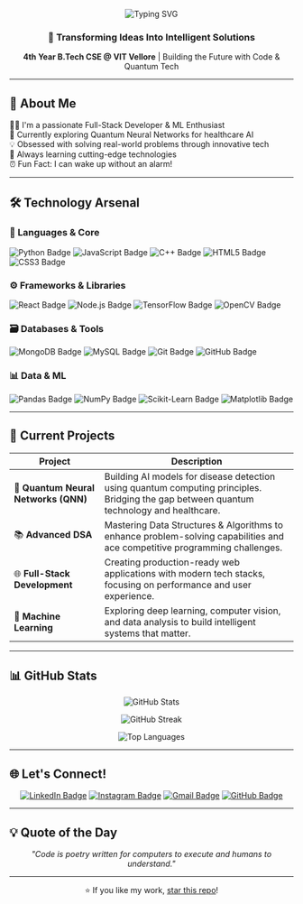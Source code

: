 <p align="center">
  <img src="https://readme-typing-svg.herokuapp.com?font=Righteous&size=40&duration=4000&pause=1000&center=true&width=700&lines=Hi+👋+I'm+Atharwa+Vatsyayan;Full-Stack+Developer;ML+Enthusiast;Quantum+Explorer" alt="Typing SVG" />
</p>

<p align="center">
  <h3 align="center">🚀 Transforming Ideas Into Intelligent Solutions</h3>
  <p align="center"><b>4th Year B.Tech CSE @ VIT Vellore</b> | Building the Future with Code & Quantum Tech</p>
</p>

---

## 🎯 About Me

👨‍💻 I'm a passionate Full-Stack Developer & ML Enthusiast  
🔭 Currently exploring Quantum Neural Networks for healthcare AI  
💡 Obsessed with solving real-world problems through innovative tech  
🌱 Always learning cutting-edge technologies  
⏰ Fun Fact: I can wake up without an alarm!

---

## 🛠️ Technology Arsenal

### 🧠 Languages & Core
![Python Badge](https://img.shields.io/badge/Python-3776AB?style=for-the-badge&logo=python&logoColor=white)
![JavaScript Badge](https://img.shields.io/badge/JavaScript-F7DF1E?style=for-the-badge&logo=javascript&logoColor=black)
![C++ Badge](https://img.shields.io/badge/C++-00599C?style=for-the-badge&logo=c%2B%2B&logoColor=white)
![HTML5 Badge](https://img.shields.io/badge/HTML5-E34F26?style=for-the-badge&logo=html5&logoColor=white)
![CSS3 Badge](https://img.shields.io/badge/CSS3-1572B6?style=for-the-badge&logo=css3&logoColor=white)

### ⚙️ Frameworks & Libraries
![React Badge](https://img.shields.io/badge/React-61DAFB?style=for-the-badge&logo=react&logoColor=black)
![Node.js Badge](https://img.shields.io/badge/Node.js-339933?style=for-the-badge&logo=node.js&logoColor=white)
![TensorFlow Badge](https://img.shields.io/badge/TensorFlow-FF6F00?style=for-the-badge&logo=tensorflow&logoColor=white)
![OpenCV Badge](https://img.shields.io/badge/OpenCV-5C3EE8?style=for-the-badge&logo=opencv&logoColor=white)

### 🗃️ Databases & Tools
![MongoDB Badge](https://img.shields.io/badge/MongoDB-13AA52?style=for-the-badge&logo=mongodb&logoColor=white)
![MySQL Badge](https://img.shields.io/badge/MySQL-4479A1?style=for-the-badge&logo=mysql&logoColor=white)
![Git Badge](https://img.shields.io/badge/Git-F05033?style=for-the-badge&logo=git&logoColor=white)
![GitHub Badge](https://img.shields.io/badge/GitHub-121011?style=for-the-badge&logo=github&logoColor=white)

### 📊 Data & ML
![Pandas Badge](https://img.shields.io/badge/Pandas-150458?style=for-the-badge&logo=pandas&logoColor=white)
![NumPy Badge](https://img.shields.io/badge/NumPy-013243?style=for-the-badge&logo=numpy&logoColor=white)
![Scikit-Learn Badge](https://img.shields.io/badge/Scikit--Learn-F7931E?style=for-the-badge&logo=scikit-learn&logoColor=white)
![Matplotlib Badge](https://img.shields.io/badge/Matplotlib-11557C?style=for-the-badge&logo=python&logoColor=white)

---

## 🚀 Current Projects

| Project | Description |
|----------|-------------|
| 🎯 **Quantum Neural Networks (QNN)** | Building AI models for disease detection using quantum computing principles. Bridging the gap between quantum technology and healthcare. |
| 📚 **Advanced DSA** | Mastering Data Structures & Algorithms to enhance problem-solving capabilities and ace competitive programming challenges. |
| 🌐 **Full-Stack Development** | Creating production-ready web applications with modern tech stacks, focusing on performance and user experience. |
| 🤖 **Machine Learning** | Exploring deep learning, computer vision, and data analysis to build intelligent systems that matter. |

---

## 📊 GitHub Stats

<p align="center">
  <img src="https://github-readme-stats.vercel.app/api?username=snorelax08&theme=tokyonight&hide_border=false&include_all_commits=true&count_private=true&show_icons=true" alt="GitHub Stats" />
</p>

<p align="center">
  <img src="https://github-readme-streak-stats.herokuapp.com/?user=snorelax08&theme=tokyonight&hide_border=false" alt="GitHub Streak" />
</p>

<p align="center">
  <img src="https://github-readme-stats.vercel.app/api/top-langs/?username=snorelax08&theme=tokyonight&hide_border=false&layout=compact" alt="Top Languages" />
</p>

---

## 🌐 Let's Connect!

<p align="center">
  <a href="https://www.linkedin.com/in/atharwavatsyayan/"><img src="https://img.shields.io/badge/LinkedIn-0077B5?style=for-the-badge&logo=linkedin&logoColor=white" alt="LinkedIn Badge" /></a>
  <a href="https://instagram.com/atharwa.23"><img src="https://img.shields.io/badge/Instagram-E4405F?style=for-the-badge&logo=instagram&logoColor=white" alt="Instagram Badge" /></a>
  <a href="mailto:atharwared@gmail.com"><img src="https://img.shields.io/badge/Gmail-D14836?style=for-the-badge&logo=gmail&logoColor=white" alt="Gmail Badge" /></a>
  <a href="https://github.com/snorelax08"><img src="https://img.shields.io/badge/GitHub-121011?style=for-the-badge&logo=github&logoColor=white" alt="GitHub Badge" /></a>
</p>

---

## 💡 Quote of the Day

<p align="center">
  <i>"Code is poetry written for computers to execute and humans to understand."</i>
</p>

---

<p align="center">
  ⭐ If you like my work, <a href="https://github.com/snorelax08/snorelax08">star this repo</a>!
</p>
